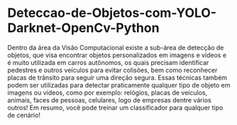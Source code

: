 # Deteccao-de-Objetos-com-YOLO-Darknet-OpenCv-Python
Dentro da área da Visão Computacional existe a sub-área de detecção de objetos, que visa encontrar objetos personalizados em imagens e vídeos e é muito utilizada em carros autônomos, os quais precisam identificar pedestres e outros veículos para evitar colisões, bem como reconhecer placas de trânsito para seguir uma direção segura. Essas técnicas também podem ser utilizadas para detectar praticamente qualquer tipo de objeto em imagens ou vídeos, como por exemplo: relógios, placas de veículos, animais, faces de pessoas, celulares, logo de empresas dentre vários outros! Em resumo, você pode treinar um classificador para qualquer tipo de cenário!
